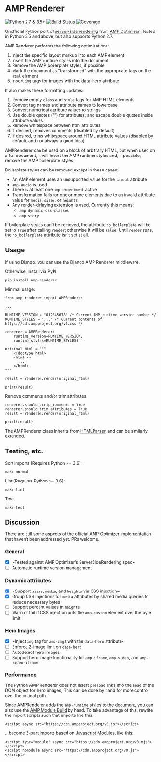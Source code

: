 # AMP Renderer

![Python 2.7 & 3.5+](https://img.shields.io/badge/python-2.7%20%7C%203.5%2B-blue) [![Build Status](https://travis-ci.com/chasefinch/amp-renderer.svg?branch=master)](https://travis-ci.com/chasefinch/amp-renderer) ![Coverage](https://img.shields.io/badge/coverage-94%25-brightgreen)

Unofficial Python port of [server-side rendering](https://amp.dev/documentation/guides-and-tutorials/optimize-and-measure/amp-optimizer-guide/explainer/?format=websites) from [AMP Optimizer](https://github.com/ampproject/amp-toolbox/tree/main/packages/optimizer). Tested in Python 3.5 and above, but also supports Python 2.7.

AMP Renderer performs the following optimizations:
1. Inject the specific layout markup into each AMP element
2. Insert the AMP runtime styles into the document
3. Remove the AMP boilerplate styles, if possible
4. Mark the document as “transformed” with the appropriate tags on the `html` element
5. Insert `img` tags for images with the data-hero attribute

It also makes these formatting updates:
1. Remove empty `class` and `style` tags for AMP HTML elements
2. Convert tag names and attribute names to lowercase
3. Convert numerical attribute values to strings
4. Use double quotes ("") for attributes, and escape double quotes inside attribute values
5. Remove whitespace between html attributes
6. If desired, removes comments (disabled by default)
7. If desired, trims whitespace around HTML attribute values (disabled by default, and not always a good idea)

AMPRenderer can be used on a block of arbitrary HTML, but when used on a full document, it will insert the AMP runtime styles and, if possible, remove the AMP boilerplate styles.

Boilerplate styles can be removed except in these cases:
- An AMP element uses an unsupported value for the `layout` attribute
- `amp-audio` is used
- There is at least one `amp-experiment` active
- Transformation fails for one or more elements due to an invalid attribute value for `media`, `sizes`, or `heights`
- Any render-delaying extension is used. Currently this means:
  - `amp-dynamic-css-classes`
  - `amp-story`

If boilerplate styles can’t be removed, the attribute `no_boilerplate` will be set to `True` after calling `render`; otherwise it will be `False`. Until `render` runs, the `no_boilerplate` attribute isn’t set at all.

## Usage

If using Django, you can use the [Django AMP Renderer middleware](https://github.com/chasefinch/django-amp-renderer).

Otherwise, install via PyPI:
	
	pip install amp-renderer

Minimal usage:

	from amp_renderer import AMPRenderer

	...

	RUNTIME_VERSION = "012345678" /* Current AMP runtime version number */
	RUNTIME_STYLES = "..." /* Current contents of https://cdn.ampproject.org/v0.css */

	renderer = AMPRenderer(
		runtime_version=RUNTIME_VERSION,
		runtime_styles=RUNTIME_STYLES)

	original_html = """
	    <!doctype html>
	    <html ⚡>
	      ...
	    </html>
	"""

	result = renderer.render(original_html)

	print(result)


Remove comments and/or trim attributes:

	renderer.should_strip_comments = True
	renderer.should_trim_attributes = True
	result = renderer.render(original_html)

	print(result)


The AMPRenderer class inherits from [HTMLParser](https://docs.python.org/3/library/html.parser.html), and can be similarly extended.

## Testing, etc.

Sort imports (Requires Python >= 3.6):

	make normal

Lint (Requires Python >= 3.6):

	make lint

Test:

	make test

## Discussion

There are still some aspects of the official AMP Optimizer implementation that haven’t been addressed yet. PRs welcome.

### General
- [x] ~Tested against AMP Optimizer’s ServerSideRendering spec~
- [ ] Automatic runtime version management

### Dynamic attributes
- [x] ~Support `sizes`, `media`, and `heights` via CSS injection~
- [x] Group CSS injections for `media` attributes by shared media queries to reduce necessary bytes
- [ ] Support percent values in `heights`
- [ ] Warn or fail if CSS injection puts the `amp-custom` element over the byte limit

### Hero Images
- [x] ~Inject `img` tag for `amp-img`s with the `data-hero` attribute~
- [ ] Enforce 2-image limit on `data-hero`
- [ ] Autodetect hero images
- [ ] Support hero image functionality for `amp-iframe`, `amp-video`, and `amp-video-iframe`

### Performance

The Python AMP Renderer does not insert `preload` links into the `head` of the DOM object for hero images; This can be done by hand for more control over the critical path.

Since AMPRenderer adds the `amp-runtime` styles to the document, you can also use the [AMP Module Build](https://amp.dev/documentation/guides-and-tutorials/optimize-and-measure/amp-optimizer-guide/explainer/?format=websites#amp-module-build-(coming-soon)) by hand. To take advantage of this, rewrite the import scripts such that imports like this:

	<script async src="https://cdn.ampproject.org/v0.js"></script>

...become 2-part imports based on [Javascript Modules](https://v8.dev/features/modules#browser), like this:

	<script type="module" async src="https://cdn.ampproject.org/v0.mjs"></script>
	<script nomodule async src="https://cdn.ampproject.org/v0.js"></script> 
